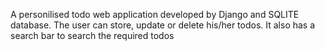 A personilised todo web application developed by Django and SQLITE database.
The user can store, update or delete his/her todos.
It also has a search bar to search the required todos
